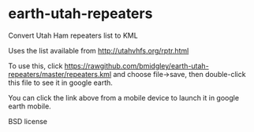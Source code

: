 earth-utah-repeaters
====================

Convert Utah Ham repeaters list to KML

Uses the list available from http://utahvhfs.org/rptr.html

To use this, click https://rawgithub.com/bmidgley/earth-utah-repeaters/master/repeaters.kml
and choose file->save, then double-click this file to see it in google earth.

You can click the link above from a mobile device to launch it in google earth mobile.

BSD license
